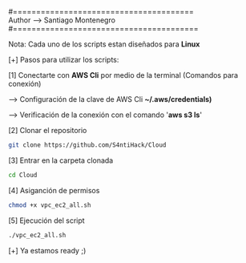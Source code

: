 #======================================= <br>
    Author --> Santiago Montenegro <br>
#========================================

Nota: Cada uno de los scripts estan diseñados para **Linux**

[+] Pasos para utilizar los scripts:

[1] Conectarte con **AWS Cli** por medio de la terminal (Comandos para conexión)

--> Configuración de la clave de AWS Cli **~/.aws/credentials)**

--> Verificación de la conexión con el comando '**aws s3 ls**'

[2] Clonar el repositorio

```bash
git clone https://github.com/S4ntiHack/Cloud
```

[3] Entrar en la carpeta clonada 

```bash
cd Cloud
```

[4] Asiganción de permisos 

```bash
chmod +x vpc_ec2_all.sh
```

[5] Ejecución del script
```bash
./vpc_ec2_all.sh
```

[+] Ya estamos ready ;)
